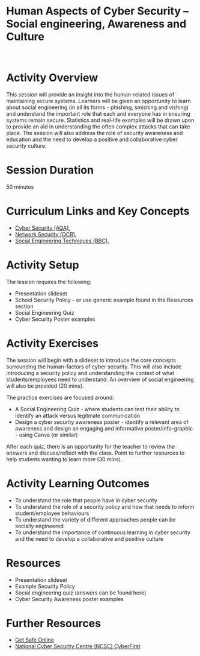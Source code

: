 # **Human Aspects of Cyber Security – Social engineering, Awareness and Culture**
</br>

# Activity Overview

This session will provide an insight into the human-related issues of maintaining secure systems. Learners will be given an opportunity to learn about social engineering (in all its forms - phishing, smishing and vishing) and understand the important role that each and everyone has in ensuring systems remain secure. Statistics and real-life examples will be drawn upon to provide an aid in understanding the often complex attacks that can take place. The session will also address the role of security awareness and education and the need to develop a positive and collaborative cyber security culture.

# Session Duration
50 minutes

# Curriculum Links and Key Concepts
<ul>
  <li><a href="https://www.aqa.org.uk/subjects/computer-science-and-it/gcse/computer-science-8525/subject-content#Cyber_security">Cyber Security (AQA).</a></li>
  <li><a href="https://www.ocr.org.uk/qualifications/gcse/computer-science-j277-from-2020/">Network Security (OCR).</a></li>
  <li><a href="https://www.bbc.co.uk/bitesize/guides/znnny4j/revision/4">Social Engineering Techniques (BBC).</a></li>
</ul>

# Activity Setup
<p>The lession requires the following:

<ul>
<li>Presentation slideset
<li>School Security Policy - or use generic example found in the Resources section
<li>Social Engineering Quiz
<li>Cyber Security Poster examples</li> 
</ul>
</p>

# Activity Exercises

The session will begin with a slideset to introduce the core concepts surrounding the human-factors of cyber security. This will also include introducing a security policy and understanding the context of what students/employees need to understand. An overview of social engineering will also be provided (20 mins). 

The practice exercises are focused around:

<ul>
<li>A Social Engineering Quiz - where students can test their ability to identify an attack versus legitmate communication</li>
<li>Design a cyber security awareness poster - identify a relevant area of awareness and design an engaging and informative poster/info-graphic - using Canva (or similar)</li>
</ul>

After each quiz, there is an opportunity for the teacher to review the answers and discuss/reflect with the class. Point to further resources to help students wanting to learn more (30 mins).
<p>


# Activity Learning Outcomes
<ul>
<li>To understand the role that people have in cyber security
<li>To understand the role of a security policy and how that needs to inform student/employee behaviours
<li>To understand the variety of different approaches people can be socially engineered 
<li>To understand the importance of continuous learning in cyber security and the need to develop a collaborative and positive culture</li>
</ul>

# Resources

<ul>
<li>Presentation slideset
<li>Example Security Policy</li>  
<li>Social engineering quiz (answers can be found here)
<li>Cyber Security Awareness poster examples
</ul>

# Further Resources

<ul>
<li><a href="https://www.getsafeonline.org">Get Safe Online</a></li>
<li><a href="https://www.ncsc.gov.uk/cyberfirst/overview">National Cyber Security Centre (NCSC) CyberFirst</a></li>  
</ul>
